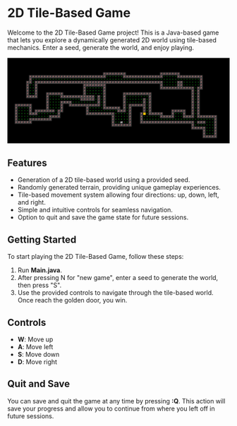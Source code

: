# 2D Tile-Based Game

Welcome to the 2D Tile-Based Game project! This is a Java-based game that lets you explore a dynamically generated 2D world using tile-based mechanics. Enter a seed, generate the world, and enjoy playing.

![img.png](img.png)

## Features

- Generation of a 2D tile-based world using a provided seed.
- Randomly generated terrain, providing unique gameplay experiences.
- Tile-based movement system allowing four directions: up, down, left, and right.
- Simple and intuitive controls for seamless navigation.
- Option to quit and save the game state for future sessions.

## Getting Started

To start playing the 2D Tile-Based Game, follow these steps:

1. Run **Main.java**.
2. After pressing N for "new game", enter a seed to generate the world, then press "S".
3. Use the provided controls to navigate through the tile-based world. Once reach the golden door, you win.

## Controls

- **W**: Move up
- **A**: Move left
- **S**: Move down
- **D**: Move right

## Quit and Save

You can save and quit the game at any time by pressing **:Q**. This action will save your progress and allow you to continue from where you left off in future sessions.

